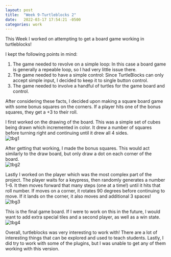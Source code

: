 ```yaml
---
layout: post
title:  "Week 9-Turtleblocks 2"
date:   2022-03-17 17:54:21 -0500
categories: work
---
```

This Week I worked on attempting to get a board game working in turtleblocks!

I kept the following points in mind:

1. The game needed to revolve on a simple loop: In this case a board game is generally a repeable loop, so I had very little issue there.
2. The game needed to have a simple control: Since TurtleBlocks can only accept simple input, I decided to keep it to single button control.
3. The game needed to involve a handful of turtles for the game board and control.

After considering these facts, I decided upon making a square board game with some bonus squares on the corners. If a player hits one of the bonus squares, they get a +3 to their roll.

I first worked on the drawing of the board. This was a simple set of cubes being drawn which incremented in color. It drew a number of squares before turning right and continuing until it drew all 4 sides.
<br>
![tbg1](https://edmarrs.github.io/images/tbg1.PNG)

After getting that working, I made the bonus squares. This would act similarly to the draw board, but only draw a dot on each corner of the board.
<br>
![tbg2](https://edmarrs.github.io/images/tbg2.PNG)

Lastly I worked on the player which was the most complex part of the project. The player waits for a keypress, then randomly generates a number 1-6. It then moves forward that many steps (one at a time!) until it hits that roll number. If moves on a corner, it rotates 90 degrees before continuing to move. If it lands on the corner, it also moves and additional 3 spaces!
<br>
![tbg3](https://edmarrs.github.io/images/tbg3.PNG)

This is the final game board. If I were to work on this in the future, I would want to add extra special tiles and a second player, as well as a win state.
<br>
![tbg4](https://edmarrs.github.io/images/tbg4.PNG)

Overall, turtleblocks was very interesting to work with! There are a lot of interesting things that can be explored and used to teach students.
Lastly, I did try to work with some of the plugins, but I was unable to get any of them working with this version.

 





